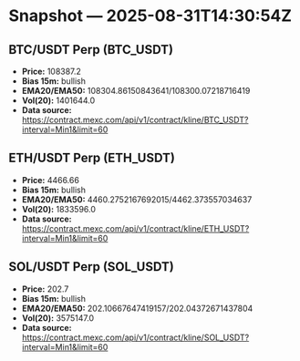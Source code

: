 # Snapshot — 2025-08-31T14:30:54Z

## BTC/USDT Perp (BTC_USDT)
- **Price:** 108387.2
- **Bias 15m:** bullish
- **EMA20/EMA50:** 108304.86150843641/108300.07218716419
- **Vol(20):** 1401644.0
- **Data source:** https://contract.mexc.com/api/v1/contract/kline/BTC_USDT?interval=Min1&limit=60

## ETH/USDT Perp (ETH_USDT)
- **Price:** 4466.66
- **Bias 15m:** bullish
- **EMA20/EMA50:** 4460.2752167692015/4462.373557034637
- **Vol(20):** 1833596.0
- **Data source:** https://contract.mexc.com/api/v1/contract/kline/ETH_USDT?interval=Min1&limit=60

## SOL/USDT Perp (SOL_USDT)
- **Price:** 202.7
- **Bias 15m:** bullish
- **EMA20/EMA50:** 202.10667647419157/202.04372671437804
- **Vol(20):** 3575147.0
- **Data source:** https://contract.mexc.com/api/v1/contract/kline/SOL_USDT?interval=Min1&limit=60
